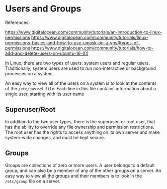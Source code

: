 # Users and Groups

References:

<https://www.digitalocean.com/community/tutorials/an-introduction-to-linux-permissions>
<https://www.digitalocean.com/community/tutorials/linux-permissions-basics-and-how-to-use-umask-on-a-vps#types-of-permissions>
<https://www.digitalocean.com/community/tutorials/how-to-add-and-delete-users-on-ubuntu-16-04>

In Linux, there are two types of users: system users and regular users.
Traditionally, system users are used to run non-interactive or background processes on a system.

An easy way to view all of the users on a system is to look at the contents of the `/etc/passwd file`.
Each line in this file contains information about a single user, starting with its user name

## Superuser/Root

In addition to the two user types, there is the superuser, or root user, that has the ability to override any file ownership and permission restrictions.
The root user has the rights to access anything on its own server and make system-wide changes, and must be kept secure.

## Groups

Groups are collections of zero or more users. A user belongs to a default group, and can also be a member of any of the other groups on a server.
An easy way to view all the groups and their members is to look in the `/etc/group` file on a server.
